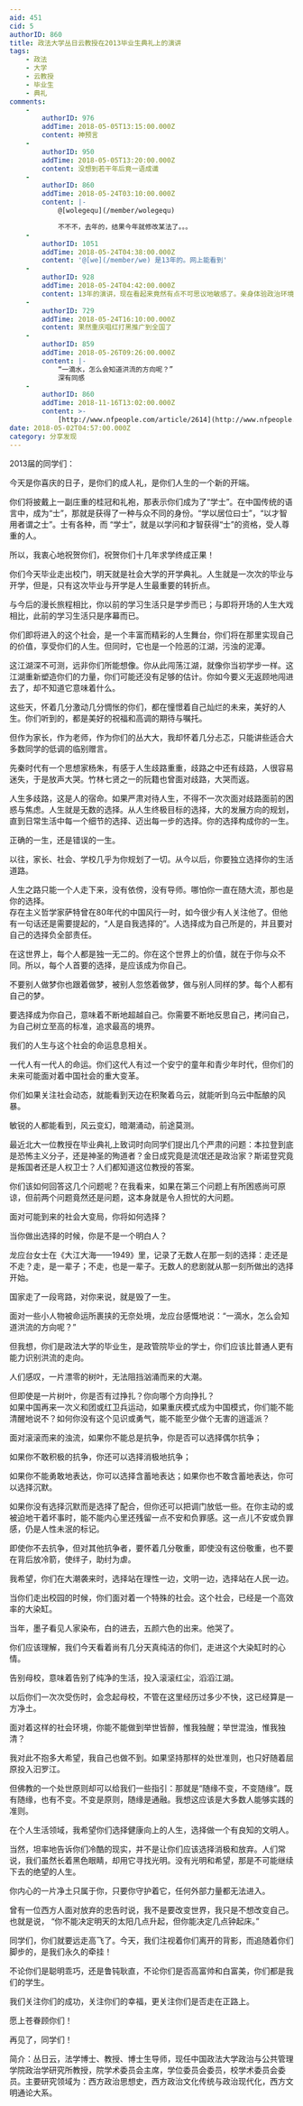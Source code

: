 ```yaml
---
aid: 451
cid: 5
authorID: 860
title: 政法大学丛日云教授在2013毕业生典礼上的演讲
tags:
    - 政法
    - 大学
    - 云教授
    - 毕业生
    - 典礼
comments:
    -
        authorID: 976
        addTime: 2018-05-05T13:15:00.000Z
        content: 神预言
    -
        authorID: 950
        addTime: 2018-05-05T13:20:00.000Z
        content: 没想到若干年后竟一语成谶
    -
        authorID: 860
        addTime: 2018-05-24T03:10:00.000Z
        content: |-
            @[wolegequ](/member/wolegequ)

            不不不，去年的，结果今年就修改某法了。。。
    -
        authorID: 1051
        addTime: 2018-05-24T04:38:00.000Z
        content: '@[we](/member/we) 是13年的。网上能看到'
    -
        authorID: 928
        addTime: 2018-05-24T04:42:00.000Z
        content: 13年的演讲，现在看起来竟然有点不可思议地敏感了。亲身体验政治环境是怎样恶化的啊……
    -
        authorID: 729
        addTime: 2018-05-24T16:10:00.000Z
        content: 果然重庆唱红打黑推广到全国了
    -
        authorID: 859
        addTime: 2018-05-26T09:26:00.000Z
        content: |-
            “一滴水，怎么会知道洪流的方向呢？”  
            深有同感
    -
        authorID: 860
        addTime: 2018-11-16T13:02:00.000Z
        content: >-
            [http://www.nfpeople.com/article/2614](http://www.nfpeople.com/article/2614)
date: 2018-05-02T04:57:00.000Z
category: 分享发现
---
```


2013届的同学们：

今天是你喜庆的日子，是你们的成人礼，是你们人生的一个新的开端。

你们将披戴上一副庄重的桂冠和礼袍，那表示你们成为了“学士”。在中国传统的语言中，成为“士”，那就是获得了一种与众不同的身份。“学以居位曰士”，“以才智用者谓之士”。士有各种，而 “学士”，就是以学问和才智获得“士”的资格，受人尊重的人。

所以，我衷心地祝贺你们，祝贺你们十几年求学终成正果！

你们今天毕业走出校门，明天就是社会大学的开学典礼。人生就是一次次的毕业与开学，但是，只有这次毕业与开学是人生最重要的转折点。

与今后的漫长旅程相比，你以前的学习生活只是学步而已；与即将开场的人生大戏相比，此前的学习生活只是序幕而已。

你们即将进入的这个社会，是一个丰富而精彩的人生舞台，你们将在那里实现自己的价值，享受你们的人生。但同时，它也是一个险恶的江湖，污浊的泥潭。

这江湖深不可测，远非你们所能想像。你从此闯荡江湖，就像你当初学步一样。这江湖重新塑造你们的力量，你们可能还没有足够的估计。你如今要义无返顾地闯进去了，却不知道它意味着什么。

这些天，怀着几分激动几分惆怅的你们，都在憧憬着自己灿烂的未来，美好的人生。你们听到的，都是美好的祝福和高调的期待与嘱托。

但作为家长，作为老师，作为你们的丛大大，我却怀着几分忐忑，只能讲些适合大多数同学的低调的临别赠言。

先秦时代有一个思想家杨朱，有感于人生歧路重重，歧路之中还有歧路，人很容易迷失，于是放声大哭。竹林七贤之一的阮籍也曾面对歧路，大哭而返。

人生多歧路，这是人的宿命。如果严肃对待人生，不得不一次次面对歧路面前的困惑与焦虑。人生就是无数的选择。从人生终极目标的选择，大的发展方向的规划，直到日常生活中每一个细节的选择、迈出每一步的选择。你的选择构成你的一生。

正确的一生，还是错误的一生。

以往，家长、社会、学校几乎为你规划了一切。从今以后，你要独立选择你的生活道路。

人生之路只能一个人走下来，没有依傍，没有导师。哪怕你一直在随大流，那也是你的选择。  
存在主义哲学家萨特曾在80年代的中国风行一时，如今很少有人关注他了。但他有一句话还是需要提起的，“人是自我选择的”。人选择成为自己所是的，并且要对自己的选择负全部责任。

在这世界上，每个人都是独一无二的。你在这个世界上的价值，就在于你与众不同。所以，每个人首要的选择，是应该成为你自己。

不要别人做梦你也跟着做梦，被别人忽悠着做梦，做与别人同样的梦。每个人都有自己的梦。

要选择成为你自己，意味着不断地超越自己。你需要不断地反思自己，拷问自己，为自己树立至高的标准，追求最高的境界。

我们的人生与这个社会的命运息息相关。

一代人有一代人的命运。你们这代人有过一个安宁的童年和青少年时代，但你们的未来可能面对着中国社会的重大变革。

你们如果关注社会动态，就能看到天边在积聚着乌云，就能听到乌云中酝酿的风暴。

敏锐的人都能看到，风云变幻，暗潮涌动，前途莫测。

最近北大一位教授在毕业典礼上致词时向同学们提出几个严肃的问题：本拉登到底是恐怖主义分子，还是神圣的殉道者？金日成究竟是流氓还是政治家？斯诺登究竟是叛国者还是人权卫士？人们都知道这位教授的答案。

你们该如何回答这几个问题呢？在我看来，如果在第三个问题上有所困惑尚可原谅，但前两个问题竟然还是问题，这本身就是令人担忧的大问题。

面对可能到来的社会大变局，你将如何选择？

当你做出选择的时候，你是不是一个明白人？

龙应台女士在《大江大海——1949》里，记录了无数人在那一刻的选择：走还是不走？走，是一辈子；不走，也是一辈子。无数人的悲剧就从那一刻所做出的选择开始。

国家走了一段弯路，对你来说，就是毁了一生。

面对一些小人物被命运所裹挟的无奈处境，龙应台感慨地说：“一滴水，怎么会知道洪流的方向呢？”

但我想，你们是政法大学的毕业生，是政管院毕业的学士，你们应该比普通人更有能力识别洪流的走向。

人们感叹，一片漂零的树叶，无法阻挡汹涌而来的大潮。

但即使是一片树叶，你是否有过挣扎？你向哪个方向挣扎？  
如果中国再来一次义和团或红卫兵运动，如果重庆模式成为中国模式，你们能不能清醒地说不？如何你没有这个见识或勇气，能不能至少做个无害的逍遥派？

面对滚滚而来的浊流，如果你不能总是抗争，你是否可以选择偶尔抗争；

如果你不敢积极的抗争，你还可以选择消极地抗争；

如果你不能勇敢地表达，你可以选择含蓄地表达；如果你也不敢含蓄地表达，你可以选择沉默。

如果你没有选择沉默而是选择了配合，但你还可以把调门放低一些。在你主动的或被迫地干着坏事时，能不能内心里还残留一点不安和负罪感。这一点儿不安或负罪感，仍是人性未泯的标记。

即使你不去抗争，但对其他抗争者，要怀着几分敬重，即使没有这份敬重，也不要在背后放冷箭，使绊子，助纣为虐。

我希望，你们在大潮袭来时，选择站在理性一边，文明一边，选择站在人民一边。

当你们走出校园的时候，你们面对着一个特殊的社会。这个社会，已经是一个高效率的大染缸。

当年，墨子看见人家染布，白的进去，五颜六色的出来。他哭了。

你们应该理解，我们今天看着尚有几分天真纯洁的你们，走进这个大染缸时的心情。

告别母校，意味着告别了纯净的生活，投入滚滚红尘，滔滔江湖。

以后你们一次次受伤时，会念起母校，不管在这里经历过多少不快，这已经算是一方净土。

面对着这样的社会环境，你能不能做到举世皆醉，惟我独醒；举世混浊，惟我独清？

我对此不抱多大希望，我自己也做不到。如果坚持那样的处世准则，也只好随着屈原投入汩罗江。

但佛教的一个处世原则却可以给我们一些指引：那就是“随缘不变，不变随缘”。既有随缘，也有不变。不变是原则，随缘是通融。我想这应该是大多数人能够实践的准则。

在个人生活领域，我希望你们选择健康向上的人生，选择做一个有良知的文明人。

当然，坦率地告诉你们冷酷的现实，并不是让你们应该选择消极和放弃。人们常说，我们虽然长着黑色眼睛，却用它寻找光明。没有光明和希望，那是不可能继续下去的绝望的人生。

你内心的一片净土只属于你，只要你守护着它，任何外部力量都无法进入。

曾有一位西方人面对放弃的忠告时说，我不是要改变世界，我只是不想改变自己。也就是说， “你不能决定明天的太阳几点升起，但你能决定几点钟起床。”

同学们，你们就要远走高飞了。今天，我们注视着你们离开的背影，而追随着你们脚步的，是我们永久的牵挂！

不论你们是聪明乖巧，还是鲁钝耿直，不论你们是否高富帅和白富美，你们都是我们的学生。

我们关注你们的成功，关注你们的幸福，更关注你们是否走在正路上。

愿上苍眷顾你们！

再见了，同学们！

简介：丛日云，法学博士、教授、博士生导师，现任中国政法大学政治与公共管理学院政治学研究所教授，院学术委员会主席，学位委员会委员，校学术委员会委员。主要研究领域为：西方政治思想史，西方政治文化传统与政治现代化，西方文明通论大系。
